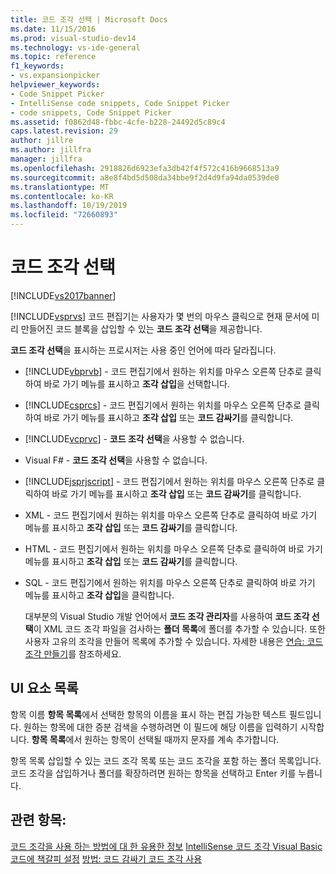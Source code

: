 ```yaml
---
title: 코드 조각 선택 | Microsoft Docs
ms.date: 11/15/2016
ms.prod: visual-studio-dev14
ms.technology: vs-ide-general
ms.topic: reference
f1_keywords:
- vs.expansionpicker
helpviewer_keywords:
- Code Snippet Picker
- IntelliSense code snippets, Code Snippet Picker
- code snippets, Code Snippet Picker
ms.assetid: f0862d48-fbbc-4cfe-b228-24492d5c89c4
caps.latest.revision: 29
author: jillre
ms.author: jillfra
manager: jillfra
ms.openlocfilehash: 2918826d6923efa3db42f4f572c416b9668513a9
ms.sourcegitcommit: a8e8f4bd5d508da34bbe9f2d4d9fa94da0539de0
ms.translationtype: MT
ms.contentlocale: ko-KR
ms.lasthandoff: 10/19/2019
ms.locfileid: "72660893"
---
```

# <a name="code-snippet-picker"></a>코드 조각 선택
[!INCLUDE[vs2017banner](../../includes/vs2017banner.md)]

[!INCLUDE[vsprvs](../../includes/vsprvs-md.md)] 코드 편집기는 사용자가 몇 번의 마우스 클릭으로 현재 문서에 미리 만들어진 코드 블록을 삽입할 수 있는 **코드 조각 선택**을 제공합니다.

 **코드 조각 선택**을 표시하는 프로시저는 사용 중인 언어에 따라 달라집니다.

- [!INCLUDE[vbprvb](../../includes/vbprvb-md.md)] - 코드 편집기에서 원하는 위치를 마우스 오른쪽 단추로 클릭하여 바로 가기 메뉴를 표시하고 **조각 삽입**을 선택합니다.

- [!INCLUDE[csprcs](../../includes/csprcs-md.md)] - 코드 편집기에서 원하는 위치를 마우스 오른쪽 단추로 클릭하여 바로 가기 메뉴를 표시하고 **조각 삽입** 또는 **코드 감싸기**를 클릭합니다.

- [!INCLUDE[vcprvc](../../includes/vcprvc-md.md)] - **코드 조각 선택**을 사용할 수 없습니다.

- Visual F# - **코드 조각 선택**을 사용할 수 없습니다.

- [!INCLUDE[jsprjscript](../../includes/jsprjscript-md.md)] - 코드 편집기에서 원하는 위치를 마우스 오른쪽 단추로 클릭하여 바로 가기 메뉴를 표시하고 **조각 삽입** 또는 **코드 감싸기**를 클릭합니다.

- XML - 코드 편집기에서 원하는 위치를 마우스 오른쪽 단추로 클릭하여 바로 가기 메뉴를 표시하고 **조각 삽입** 또는 **코드 감싸기**를 클릭합니다.

- HTML - 코드 편집기에서 원하는 위치를 마우스 오른쪽 단추로 클릭하여 바로 가기 메뉴를 표시하고 **조각 삽입** 또는 **코드 감싸기**를 클릭합니다.

- SQL - 코드 편집기에서 원하는 위치를 마우스 오른쪽 단추로 클릭하여 바로 가기 메뉴를 표시하고 **조각 삽입**을 클릭합니다.

  대부분의 Visual Studio 개발 언어에서 **코드 조각 관리자**를 사용하여 **코드 조각 선택**이 XML 코드 조각 파일을 검사하는 **폴더 목록**에 폴더를 추가할 수 있습니다. 또한 사용자 고유의 조각을 만들어 목록에 추가할 수 있습니다. 자세한 내용은 [연습: 코드 조각 만들기](../../ide/walkthrough-creating-a-code-snippet.md)를 참조하세요.

## <a name="uielement-list"></a>UI 요소 목록
 항목 이름 **항목 목록**에서 선택한 항목의 이름을 표시 하는 편집 가능한 텍스트 필드입니다. 원하는 항목에 대한 증분 검색을 수행하려면 이 필드에 해당 이름을 입력하기 시작합니다. **항목 목록**에서 원하는 항목이 선택될 때까지 문자를 계속 추가합니다.

 항목 목록 삽입할 수 있는 코드 조각 목록 또는 코드 조각을 포함 하는 폴더 목록입니다. 코드 조각을 삽입하거나 폴더를 확장하려면 원하는 항목을 선택하고 Enter 키를 누릅니다.

## <a name="see-also"></a>관련 항목:
 [코드 조각을 사용 하는 방법에 대 한 유용한 정보](../../ide/best-practices-for-using-code-snippets.md) [IntelliSense 코드 조각 Visual Basic](https://msdn.microsoft.com/library/ffdde4c9-8141-4906-b09b-15181357a643) [코드에 책갈피 설정](../../ide/setting-bookmarks-in-code.md) [방법: 코드 감싸기 코드 조각 사용](../../ide/how-to-use-surround-with-code-snippets.md)
